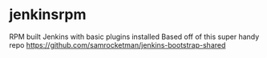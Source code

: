 # jenkinsrpm
RPM built Jenkins with basic plugins installed
Based off of this super handy repo 
https://github.com/samrocketman/jenkins-bootstrap-shared

